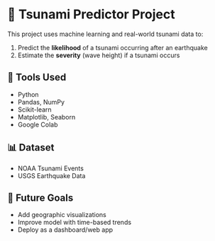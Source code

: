 
# 🌊 Tsunami Predictor Project

This project uses machine learning and real-world tsunami data to:

1. Predict the **likelihood** of a tsunami occurring after an earthquake
2. Estimate the **severity** (wave height) if a tsunami occurs

## 🔧 Tools Used
- Python
- Pandas, NumPy
- Scikit-learn
- Matplotlib, Seaborn
- Google Colab

## 📊 Dataset
- NOAA Tsunami Events
- USGS Earthquake Data

## 🚀 Future Goals
- Add geographic visualizations
- Improve model with time-based trends
- Deploy as a dashboard/web app

